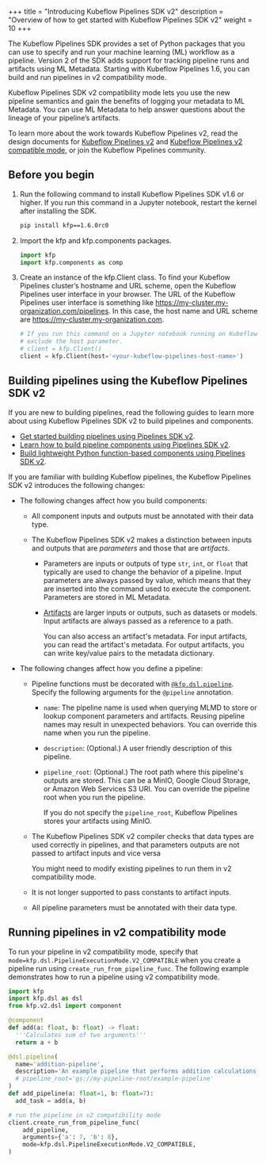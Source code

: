 +++
title = "Introducing Kubeflow Pipelines SDK v2"
description = "Overview of how to get started with Kubeflow Pipelines SDK v2"
weight = 10
+++

The Kubeflow Pipelines SDK provides a set of Python packages that you can use to specify and run your machine learning (ML) workflow as a pipeline. Version 2 of the SDK adds support for tracking pipeline runs and artifacts using ML Metadata. Starting with Kubeflow Pipelines 1.6, you can build and run pipelines in v2 compatibility mode.

Kubeflow Pipelines SDK v2 compatibility mode lets you use the new pipeline semantics and gain the benefits of logging your metadata to ML Metadata. You can use ML Metadata to help answer questions about the lineage of your pipeline’s artifacts.

To learn more about the work towards Kubeflow Pipelines v2, read the design documents for [Kubeflow Pipelines v2](http://bit.ly/kfp-v2) and [Kubeflow Pipelines v2 compatible
mode](http://bit.ly/kfp-v2-compatible), or join the Kubeflow Pipelines community.

## Before you begin

1.  Run the following command to install Kubeflow Pipelines SDK v1.6 or higher. If you run this command in a Jupyter notebook, restart the kernel after installing the SDK.
    
    ```bash
    pip install kfp==1.6.0rc0
    ```

1.  Import the kfp and kfp.components packages.

    ```python
    import kfp
    import kfp.components as comp
    ```

1.  Create an instance of the kfp.Client class. To find your Kubeflow Pipelines cluster’s hostname and URL scheme, open the Kubeflow Pipelines user interface in your browser. The URL of the Kubeflow Pipelines user interface is something like https://my-cluster.my-organization.com/pipelines. In this case, the host name and URL scheme are https://my-cluster.my-organization.com.

    ```python
    # If you run this command on a Jupyter notebook running on Kubeflow, you can
    # exclude the host parameter.
    # client = kfp.Client()
    client = kfp.Client(host='<your-kubeflow-pipelines-host-name>')
    ```

## Building pipelines using the Kubeflow Pipelines SDK v2

If you are new to building pipelines, read the following guides to learn more about
using Kubeflow Pipelines SDK v2 to build pipelines and components.

*  [Get started building pipelines using Pipelines SDK v2][build-pipeline].
*  [Learn how to build pipeline components using Pipelines SDK v2][build-component].
*  [Build lightweight Python function-based components using Pipelines SDK
   v2][python-component].

If you are familiar with building Kubeflow pipelines, the Kubeflow Pipelines SDK v2 
introduces the following changes:

*   The following changes affect how you build components:

    *   All component inputs and outputs must be annotated with their data type.

    *   The Kubeflow Pipelines SDK v2 makes a distinction between inputs and outputs that
        are _parameters_ and those that are _artifacts_.

        *   Parameters are inputs or outputs of type `str`, `int`, or `float`
            that typically are used to change the behavior of a pipeline. Input parameters
            are always passed by value, which means that they are inserted into the
            command used to execute the component. Parameters are stored in ML Metadata. 

        *   [Artifacts](https://github.com/kubeflow/pipelines/blob/master/sdk/python/kfp/dsl/io_types.py)
            are larger inputs or outputs, such as datasets or models. Input
            artifacts are always passed as a reference to a path. 

            You can also access an artifact's metadata. For input artifacts, you can
            read the artifact's metadata. For output artifacts, you can write key/value
            pairs to the metadata dictionary.  

*   The following changes affect how you define a pipeline:

    *   Pipeline functions must be decorated with
         [`@kfp.dsl.pipeline`](https://github.com/kubeflow/pipelines/blob/master/sdk/python/kfp/dsl/_pipeline.py). Specify the following arguments for the 
         `@pipeline` annotation.

        *   `name`: The pipeline name is used when querying MLMD to store or lookup
             component parameters and artifacts. Reusing pipeline names may result in unexpected behaviors. You can override this name when you run the pipeline.
        *   `description`: (Optional.) A user friendly description of this pipeline.
        *   `pipeline_root`: (Optional.) The root path where this pipeline's outputs
            are stored. This can be a MinIO, Google Cloud Storage, or Amazon Web Services
            S3 URI. You can override the pipeline root when you run the pipeline.

            If you do not specify the `pipeline_root`, Kubeflow Pipelines stores your
            artifacts using MinIO.
    
    *   The Kubeflow Pipelines SDK v2 compiler checks that data types are used correctly in pipelines,
        and that parameters outputs are not passed to artifact inputs and vice versa

        You might need to modify existing pipelines to run them in v2 compatibility mode.

    *   It is not longer supported to pass constants to artifact inputs. 

    *   All pipeline parameters must be annotated with their data type.

## Running pipelines in v2 compatibility mode

To run your pipeline in v2 compatibility mode, specify that 
`mode=kfp.dsl.PipelineExecutionMode.V2_COMPATIBLE` when you create a pipeline
run using `create_run_from_pipeline_func`. The following example demonstrates
how to run a pipeline using v2 compatibility mode.

```python
import kfp
import kfp.dsl as dsl
from kfp.v2.dsl import component

@component
def add(a: float, b: float) -> float:
  '''Calculates sum of two arguments'''
  return a + b

@dsl.pipeline(
  name='addition-pipeline',
  description='An example pipeline that performs addition calculations.',
  # pipeline_root='gs://my-pipeline-root/example-pipeline'
)
def add_pipeline(a: float=1, b: float=7):
  add_task = add(a, b)

# run the pipeline in v2 compatibility mode
client.create_run_from_pipeline_func(
    add_pipeline,
    arguments={'a': 7, 'b': 8},
    mode=kfp.dsl.PipelineExecutionMode.V2_COMPATIBLE,
)
```

[build-pipeline]: /docs/components/pipelines/sdk/v2/build-pipeline/
[build-component]: /docs/components/pipelines/sdk/v2/component-development/
[python-component]: /docs/components/pipelines/sdk/v2/python-function-components/
